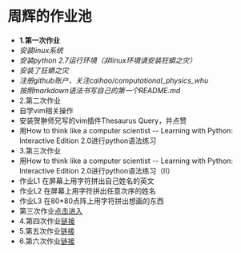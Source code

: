 # 周辉的作业池
+ **1.第一次作业**
+ *安装linux系统*
+ *安装python 2.7运行环境（非linux环境请安装狂蟒之灾）*
+ *安装了狂蟒之灾*
+ *注册github账户，关注caihao/computational_physics_whu*
+ *按照markdown语法书写自己的第一个README.md*
+ 2.第二次作业
+ 自学vim相关操作
+ 安装贺翀师兄写的vim插件Thesaurus Query，并点赞
+ 用How to think like a computer scientist -- Learning with Python: Interactive Edition 2.0进行python语法练习
+ 3.第三次作业
+ 用How to think like a computer scientist -- Learning with Python: Interactive Edition 2.0进行python语法练习（II）
+ 作业L1 在屏幕上用字符拼出自己姓名的英文
+ 作业L2 在屏幕上用字符拼出任意次序的姓名
+ 作业L3 在80*80点阵上用字符拼出想画的东西
+ 第三次作业[点击进入](https://github.com/xiaoxiaohui123/computationalphysics_N2013301020171/blob/master/new%202.py)
+ 4.第四次作业[链接](https://www.zybuluo.com/xiaoxiaohui123/note/356349)
+ 5.第五次作业[链接](https://www.zybuluo.com/xiaoxiaohui123/note/366220)
+ 6.第六次作业[链接](https://www.zybuluo.com/mdeditor#408093)
